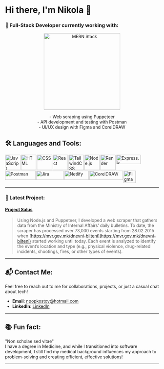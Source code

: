 # Hi there, I'm Nikola 🖖

### 🍏 Full-Stack Developer currently working with: 

<p align="center">
  <!-- MERN Stack Logo -->
  <img src="https://upload.wikimedia.org/wikipedia/commons/thumb/9/94/MERN-logo.png/320px-MERN-logo.png" width="250" height="auto" alt="MERN Stack" />
</p>

<p align="center">
  - Web scraping using Puppeteer<br />
  - API development and testing with Postman<br />
  - UI/UX design with Figma and CorelDRAW
</p>


## 🛠️ Languages and Tools:

<p  style="display: flex; gap: 2px; flex-wrap: wrap;">
  <img src="https://upload.wikimedia.org/wikipedia/commons/thumb/6/6a/JavaScript-logo.png/50px-JavaScript-logo.png?20120221235433" width="50" height="50" alt="JavaScript" />
  <img src="https://upload.wikimedia.org/wikipedia/commons/thumb/6/61/HTML5_logo_and_wordmark.svg/50px-HTML5_logo_and_wordmark.svg.png?20170517184425" width="50" height="50" alt="HTML" />
  <img src="https://upload.wikimedia.org/wikipedia/commons/d/d5/CSS3_logo_and_wordmark.svg" width="50" height="50" alt="CSS" />
  <img src="https://upload.wikimedia.org/wikipedia/commons/a/a7/React-icon.svg" width="50" height="50" alt="React" />
  <img src="https://upload.wikimedia.org/wikipedia/commons/d/d5/Tailwind_CSS_Logo.svg" width="50" height="50" alt="TailwindCSS" />
  <img src="https://upload.wikimedia.org/wikipedia/commons/d/d9/Node.js_logo.svg" width="50" alt="Node.js" />
<img src="https://pbs.twimg.com/profile_images/1735429515541938176/zOO1N7Su_400x400.jpg" height="50" alt="Render" />
  <img src="https://upload.wikimedia.org/wikipedia/commons/6/64/Expressjs.png" width="80" height="30" alt="Express.js" />
  <img src="https://upload.wikimedia.org/wikipedia/commons/c/c2/Postman_%28software%29.png?20211024200826" width="100" height="30" alt="Postman" />
  <img src="https://upload.wikimedia.org/wikipedia/commons/thumb/8/8a/Jira_Logo.svg/76px-Jira_Logo.svg.png?20230123125334" width="90" height="30" alt="Jira" />
  <img src="https://upload.wikimedia.org/wikipedia/commons/thumb/9/97/Netlify_logo_%282%29.svg/1920px-Netlify_logo_%282%29.svg.png" width="80" height="30" alt="Netlify" />
  <img src="https://upload.wikimedia.org/wikipedia/commons/thumb/a/a5/CorelDraw_logo_%282%29.svg/1920px-CorelDraw_logo_%282%29.svg.png" width="110" height="30" alt="CorelDRAW" />
  <img src="https://upload.wikimedia.org/wikipedia/commons/thumb/3/33/Figma-logo.svg/800px-Figma-logo.svg.png" height="40" alt="Figma" />
</p>

---

### 🚀 Latest Project:

#### [Project Salus](https://github.com/npopkostov/project-salus)

> Using Node.js and Puppeteer, I developed a web scraper that gathers data from the Ministry of Internal Affairs’ daily bulletins. To date, the scraper has processed over 73,000 events starting from 28.02.2015 when [https://mvr.gov.mk/dnevni-bilteni](https://mvr.gov.mk/dnevni-bilteni) started working until today. Each event is analyzed to identify the event’s location and type (e.g., physical violence, drug-related incidents, shootings, fires, or other types of events).

---

## 📬 Contact Me:
Feel free to reach out to me for collaborations, projects, or just a casual chat about tech!

- **Email**: [npopkostov@hotmail.com](mailto:npopkostov@hotmail.com)
- **LinkedIn**: [LinkedIn](https://www.linkedin.com/in/nikola-pop-kostov-ab195413b/)

---




## 📚 Fun fact:
"Non scholae sed vitae"  
I have a degree in Medicine, and while I transitioned into software development, I still find my medical background influences my approach to problem-solving and creating efficient, effective solutions!

---
